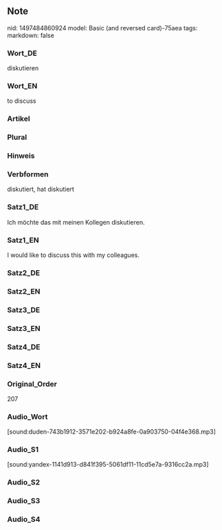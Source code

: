 ## Note
nid: 1497484860924
model: Basic (and reversed card)-75aea
tags: 
markdown: false

### Wort_DE
diskutieren

### Wort_EN
to discuss

### Artikel


### Plural


### Hinweis


### Verbformen
diskutiert, hat diskutiert

### Satz1_DE
Ich möchte das mit meinen Kollegen diskutieren.

### Satz1_EN
I would like to discuss this with my colleagues.

### Satz2_DE


### Satz2_EN


### Satz3_DE


### Satz3_EN


### Satz4_DE


### Satz4_EN


### Original_Order
207

### Audio_Wort
[sound:duden-743b1912-3571e202-b924a8fe-0a903750-04f4e368.mp3]

### Audio_S1
[sound:yandex-1141d913-d841f395-5061df11-11cd5e7a-9316cc2a.mp3]

### Audio_S2


### Audio_S3


### Audio_S4

